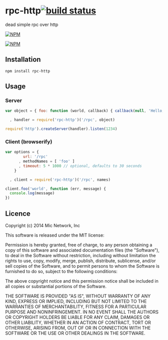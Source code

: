 # rpc-http[![build status](https://secure.travis-ci.org/micnews/rpc-http.svg)](http://travis-ci.org/micnews/rpc-http)

dead simple rpc over http

[![NPM](https://nodei.co/npm/rpc-http.png?downloads&stars)](https://nodei.co/npm/rpc-http/)

[![NPM](https://nodei.co/npm-dl/rpc-http.png)](https://nodei.co/npm/rpc-http/)

## Installation

```
npm install rpc-http
```

## Usage

### Server

```js
var object = { foo: function (world, callback) { callback(null, 'Hello, ' + world) }

  , handler = require('rpc-http')('/rpc', object)

require('http').createServer(handler).listen(1234)
```

### Client (browserify)

```js
var options = {
        url: '/rpc'
      , methodNames = [ 'foo' ]
      , timeout: 5 * 1000 // optional, defaults to 30 seconds
    }

  , client = require('rpc-http')('/rpc', names)

client.foo('world', function (err, message) {
  console.log(message)
})

```

## Licence

Copyright (c) 2014 Mic Network, Inc

This software is released under the MIT license:

Permission is hereby granted, free of charge, to any person obtaining a copy
of this software and associated documentation files (the "Software"), to deal
in the Software without restriction, including without limitation the rights
to use, copy, modify, merge, publish, distribute, sublicense, and/or sell
copies of the Software, and to permit persons to whom the Software is
furnished to do so, subject to the following conditions:

The above copyright notice and this permission notice shall be included in
all copies or substantial portions of the Software.

THE SOFTWARE IS PROVIDED "AS IS", WITHOUT WARRANTY OF ANY KIND, EXPRESS OR
IMPLIED, INCLUDING BUT NOT LIMITED TO THE WARRANTIES OF MERCHANTABILITY,
FITNESS FOR A PARTICULAR PURPOSE AND NONINFRINGEMENT. IN NO EVENT SHALL THE
AUTHORS OR COPYRIGHT HOLDERS BE LIABLE FOR ANY CLAIM, DAMAGES OR OTHER
LIABILITY, WHETHER IN AN ACTION OF CONTRACT, TORT OR OTHERWISE, ARISING FROM,
OUT OF OR IN CONNECTION WITH THE SOFTWARE OR THE USE OR OTHER DEALINGS IN
THE SOFTWARE.

